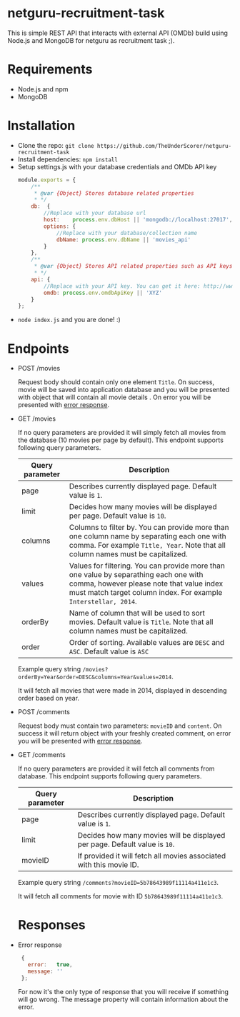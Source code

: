 # netguru-recruitment-task

This is simple REST API that interacts with external API (OMDb) build using Node.js and MongoDB for netguru as recruitment task ;).


# Requirements

- Node.js and npm
- MongoDB

# Installation
- Clone the repo: ```git clone https://github.com/TheUnderScorer/netguru-recruitment-task```
- Install dependencies: `npm install`
- Setup settings.js with your database credentials and OMDb API key
  ```javascript
  module.exports = {
      /**
       * @var {Object} Stores database related properties
       * */
      db:  {
          //Replace with your database url
          host:    process.env.dbHost || 'mongodb://localhost:27017',
          options: {
              //Replace with your database/collection name
              dbName: process.env.dbName || 'movies_api'
          }
      },
      /**
       * @var {Object} Stores API related properties such as API keys
       * */
      api: {
          //Replace with your API key. You can get it here: http://www.omdbapi.com/apikey.aspx
          omdb: process.env.omdbApiKey || 'XYZ'
      }
  };
  ```
- `node index.js` and you are done! :)

# Endpoints

- POST /movies

  Request body should contain only one element `Title`. On success, movie will be saved into application database and you will be presented with object that will contain all movie details . On error you will be presented with [error response](#responses).

- GET /movies

  If no query parameters are provided it will simply fetch all movies from the database (10 movies per page by default). This endpoint supports following query parameters.

  | Query parameter  | Description |
  | ------------- | ------------- |
  | page  | Describes currently displayed page. Default value is `1`.  |
  | limit  | Decides how many movies will be displayed per page. Default value is `10`.  |
  | columns | Columns to filter by. You can provide more than one column name by separating each one with comma. For example `Title, Year`. Note that all column names must be capitalized. | 
  | values | Values for filtering. You can provide more than one value by separathing each one with comma, however please note that value index must match target column index. For example `Interstellar, 2014`. |
  | orderBy | Name of column that will be used to sort movies. Default value is `Title`. Note that all column names must be capitalized. |
  | order | Order of sorting. Available values are `DESC` and `ASC`. Default value is `ASC` |

  Example query string `/movies?orderBy=Year&order=DESC&columns=Year&values=2014`. 
  
  It will fetch all movies that were made in 2014, displayed in descending order based on year.

- POST /comments

  Request body must contain two parameters: `movieID` and `content`. On success it will return object with your freshly created comment, on error you will be presented with [error response](#responses).
  
- GET /comments

  If no query parameters are provided it will fetch all comments from database. This endpoint supports following query parameters.
  
  | Query parameter  | Description |
  | ------------- | ------------- |
  | page  | Describes currently displayed page. Default value is `1`.  |
  | limit  | Decides how many movies will be displayed per page. Default value is `10`.  |
  | movieID  | If provided it will fetch all movies associated with this movie ID.  |
  
   Example query string `/comments?movieID=5b78643989f11114a411e1c3`.
   
   It will fetch all comments for movie with ID `5b78643989f11114a411e1c3`.
  
   # Responses
   
- Error response
  ```javascript
   {
     error:   true,
     message: ''
   };
    ```   
  For now it's the only type of response that you will receive if something will go wrong. The message property will contain information about the error.
